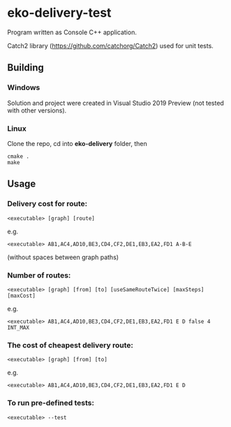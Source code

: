 # eko-delivery-test

Program written as Console C++ application.

Catch2 library (https://github.com/catchorg/Catch2) used for unit tests.

## Building
### Windows
Solution and project were created in Visual Studio 2019 Preview (not tested with other versions).
### Linux
Clone the repo, cd into **eko-delivery** folder, then
```console
cmake .
make
```
## Usage
### Delivery cost for route:

```console
<executable> [graph] [route]
```
e.g.
```console
<executable> AB1,AC4,AD10,BE3,CD4,CF2,DE1,EB3,EA2,FD1 A-B-E
```
(without spaces between graph paths)

### Number of routes:
```console
<executable> [graph] [from] [to] [useSameRouteTwice] [maxSteps] [maxCost]
```
e.g. 
```console
<executable> AB1,AC4,AD10,BE3,CD4,CF2,DE1,EB3,EA2,FD1 E D false 4 INT_MAX
```

### The cost of cheapest delivery route:
```console
<executable> [graph] [from] [to]
```
e.g. 
```console
<executable> AB1,AC4,AD10,BE3,CD4,CF2,DE1,EB3,EA2,FD1 E D
```

### To run pre-defined tests:
```console
<executable> --test 
```
